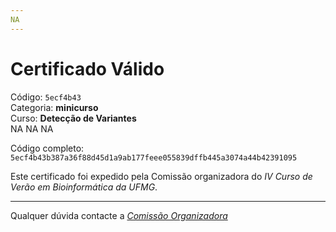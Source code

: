 ```yaml
---
NA
---
```


# Certificado Válido

Código: `5ecf4b43`<br>
Categoria: **minicurso**<br>
Curso: **Detecção de Variantes**<br>
NA
NA
NA


Código completo: `5ecf4b43b387a36f88d45d1a9ab177feee055839dffb445a3074a44b42391095`


Este certificado foi expedido pela Comissão organizadora do *IV Curso de Verão em Bioinformática da UFMG*.

----

Qualquer dúvida contacte a [_Comissão Organizadora_](<mailto:cursobioinfoufmg@gmail.com$subject=[Certificados]>)

